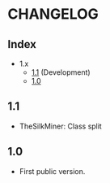# CHANGELOG

## Index
- 1.x
  - [1.1](https://github.com/TheSilkMiner/Translation-Check-Plugin/blob/master/CHANGELOG.md#1.1) (Development)
  - [1.0](https://github.com/TheSilkMiner/Translation-Check-Plugin/blob/master/CHANGELOG.md#1.0)

## 1.1

* TheSilkMiner: Class split

## 1.0

* First public version.
